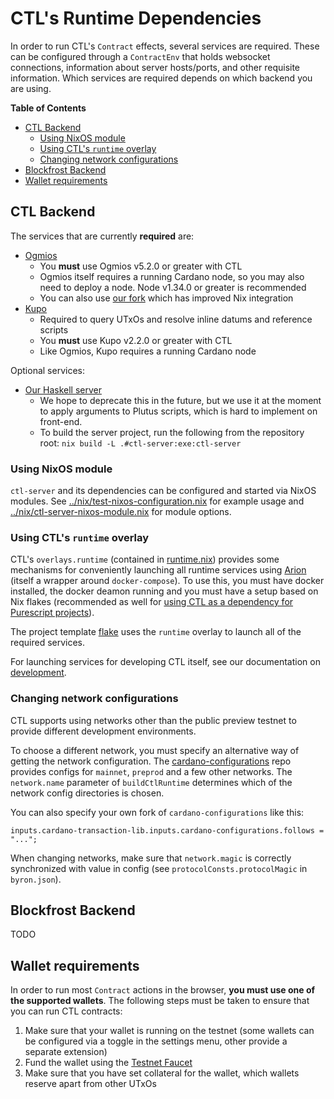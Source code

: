 # CTL's Runtime Dependencies

In order to run CTL's `Contract` effects, several services are required. These can be configured through a `ContractEnv` that holds websocket connections, information about server hosts/ports, and other requisite information. Which services are required depends on which backend you are using.

**Table of Contents**

- [CTL Backend](#ctl-backend)
  + [Using NixOS module](#using-nixos-module)
  + [Using CTL's `runtime` overlay](#using-ctl-s--runtime--overlay)
  + [Changing network configurations](#changing-network-configurations)
- [Blockfrost Backend](#blockfrost-backend)
- [Wallet requirements](#wallet-requirements)

## CTL Backend

The services that are currently **required** are:

- [Ogmios](https://ogmios.dev)
  - You **must** use Ogmios v5.2.0 or greater with CTL
  - Ogmios itself requires a running Cardano node, so you may also need to deploy a node. Node v1.34.0 or greater is recommended
  - You can also use [our fork](https://github.com/mlabs-haskell/ogmios) which has improved Nix integration
- [Kupo](https://github.com/CardanoSolutions/kupo)
  - Required to query UTxOs and resolve inline datums and reference scripts
  - You **must** use Kupo v2.2.0 or greater with CTL
  - Like Ogmios, Kupo requires a running Cardano node

Optional services:

- [Our Haskell server](../server/README.md)
  - We hope to deprecate this in the future, but we use it at the moment to apply arguments to Plutus scripts, which is hard to implement on front-end.
  - To build the server project, run the following from the repository root: `nix build -L .#ctl-server:exe:ctl-server`

### Using NixOS module

`ctl-server` and its dependencies can be configured and started via NixOS modules. See [../nix/test-nixos-configuration.nix](../nix/test-nixos-configuration.nix) for example usage and [../nix/ctl-server-nixos-module.nix](../nix/ctl-server-nixos-module.nix) for module options.

### Using CTL's `runtime` overlay

CTL's `overlays.runtime` (contained in [runtime.nix](https://github.com/Plutonomicon/cardano-transaction-lib/blob/develop/nix/runtime.nix)) provides some mechanisms for conveniently launching all runtime services using [Arion](https://docs.hercules-ci.com/arion) (itself a wrapper around `docker-compose`). To use this, you must have docker installed, the docker deamon running and you must have a setup based on Nix flakes (recommended as well for [using CTL as a dependency for Purescript projects](./ctl-as-dependency.md)).

The project template [flake](https://github.com/Plutonomicon/cardano-transaction-lib/blob/develop/templates/ctl-scaffold/flake.nix) uses the `runtime` overlay to launch all of the required services.

For launching services for developing CTL itself, see our documentation on [development](./development.md#launching-services-for-development).

### Changing network configurations

CTL supports using networks other than the public preview testnet to provide different development environments.

To choose a different network, you must specify an alternative way of getting the network configuration. The [cardano-configurations](https://github.com/input-output-hk/cardano-configurations) repo provides configs for `mainnet`, `preprod` and a few other networks. The `network.name` parameter of `buildCtlRuntime` determines which of the network config directories is chosen.

You can also specify your own fork of `cardano-configurations` like this:

```
inputs.cardano-transaction-lib.inputs.cardano-configurations.follows = "...";
```

When changing networks, make sure that `network.magic` is correctly synchronized with value in config (see `protocolConsts.protocolMagic` in `byron.json`).

## Blockfrost Backend

TODO

## Wallet requirements

In order to run most `Contract` actions in the browser, **you must use one of the supported wallets**. The following steps must be taken to ensure that you can run CTL contracts:

1. Make sure that your wallet is running on the testnet (some wallets can be configured via a toggle in the settings menu, other provide a separate extension)
2. Fund the wallet using the [Testnet Faucet](https://docs.cardano.org/cardano-testnet/tools/faucet/)
3. Make sure that you have set collateral for the wallet, which wallets reserve apart from other UTxOs
